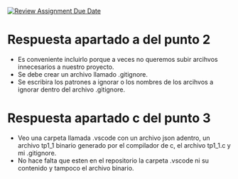 [![Review Assignment Due Date](https://classroom.github.com/assets/deadline-readme-button-22041afd0340ce965d47ae6ef1cefeee28c7c493a6346c4f15d667ab976d596c.svg)](https://classroom.github.com/a/kl-E8VQf)

# Respuesta apartado a del punto 2

- Es conveniente incluirlo porque a veces no queremos subir arcihvos innecesarios a nuestro proyecto.
- Se debe crear un archivo llamado .gitignore.
- Se escribira los patrones a ignorar o los nombres de los arcihvos a ignorar dentro del archivo .gitignore.

# Respuesta apartado c del punto 3

- Veo una carpeta llamada .vscode con un archivo json adentro, un archivo tp1_1 binario generado por el compilador de c, el archivo tp1_1.c y mi .gitignore.
- No hace falta que esten en el repositorio la carpeta .vscode ni su contenido y tampoco el archivo binario.
